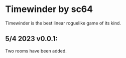 # Timewinder by sc64

Timewinder is the best linear roguelike game of its kind.

## 5/4 2023 v0.0.1:
Two rooms have been added.
